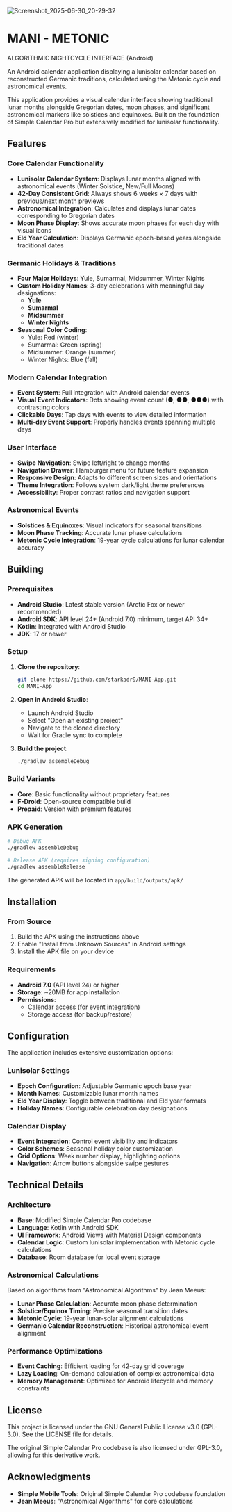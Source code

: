 ![Screenshot_2025-06-30_20-29-32](https://github.com/user-attachments/assets/9335d85f-ec38-47b7-9738-62ab275830a6)

# MANI - METONIC 
ALGORITHMIC NIGHTCYCLE INTERFACE (Android)

An Android calendar application displaying a lunisolar calendar based on reconstructed Germanic traditions, calculated using the Metonic cycle and astronomical events.

This application provides a visual calendar interface showing traditional lunar months alongside Gregorian dates, moon phases, and significant astronomical markers like solstices and equinoxes. Built on the foundation of Simple Calendar Pro but extensively modified for lunisolar functionality.

## Features

### Core Calendar Functionality
- **Lunisolar Calendar System**: Displays lunar months aligned with astronomical events (Winter Solstice, New/Full Moons)
- **42-Day Consistent Grid**: Always shows 6 weeks × 7 days with previous/next month previews
- **Astronomical Integration**: Calculates and displays lunar dates corresponding to Gregorian dates
- **Moon Phase Display**: Shows accurate moon phases for each day with visual icons
- **Eld Year Calculation**: Displays Germanic epoch-based years alongside traditional dates

### Germanic Holidays & Traditions
- **Four Major Holidays**: Yule, Sumarmal, Midsummer, Winter Nights
- **Custom Holiday Names**: 3-day celebrations with meaningful day designations:
  - **Yule**
  - **Sumarmal**
  - **Midsummer**
  - **Winter Nights**
- **Seasonal Color Coding**: 
  - Yule: Red (winter)
  - Sumarmal: Green (spring)
  - Midsummer: Orange (summer)
  - Winter Nights: Blue (fall)

### Modern Calendar Integration
- **Event System**: Full integration with Android calendar events
- **Visual Event Indicators**: Dots showing event count (●, ●●, ●●●) with contrasting colors
- **Clickable Days**: Tap days with events to view detailed information
- **Multi-day Event Support**: Properly handles events spanning multiple days

### User Interface
- **Swipe Navigation**: Swipe left/right to change months
- **Navigation Drawer**: Hamburger menu for future feature expansion
- **Responsive Design**: Adapts to different screen sizes and orientations
- **Theme Integration**: Follows system dark/light theme preferences
- **Accessibility**: Proper contrast ratios and navigation support

### Astronomical Events
- **Solstices & Equinoxes**: Visual indicators for seasonal transitions
- **Moon Phase Tracking**: Accurate lunar phase calculations
- **Metonic Cycle Integration**: 19-year cycle calculations for lunar calendar accuracy

## Building

### Prerequisites
- **Android Studio**: Latest stable version (Arctic Fox or newer recommended)
- **Android SDK**: API level 24+ (Android 7.0) minimum, target API 34+
- **Kotlin**: Integrated with Android Studio
- **JDK**: 17 or newer

### Setup
1. **Clone the repository**:
   ```bash
   git clone https://github.com/starkadr9/MANI-App.git
   cd MANI-App
   ```

2. **Open in Android Studio**:
   - Launch Android Studio
   - Select "Open an existing project"
   - Navigate to the cloned directory
   - Wait for Gradle sync to complete

3. **Build the project**:
   ```bash
   ./gradlew assembleDebug
   ```

### Build Variants
- **Core**: Basic functionality without proprietary features
- **F-Droid**: Open-source compatible build
- **Prepaid**: Version with premium features

### APK Generation
```bash
# Debug APK
./gradlew assembleDebug

# Release APK (requires signing configuration)
./gradlew assembleRelease
```

The generated APK will be located in `app/build/outputs/apk/`

## Installation

### From Source
1. Build the APK using the instructions above
2. Enable "Install from Unknown Sources" in Android settings
3. Install the APK file on your device

### Requirements
- **Android 7.0** (API level 24) or higher
- **Storage**: ~20MB for app installation
- **Permissions**: 
  - Calendar access (for event integration)
  - Storage access (for backup/restore)

## Configuration

The application includes extensive customization options:

### Lunisolar Settings
- **Epoch Configuration**: Adjustable Germanic epoch base year
- **Month Names**: Customizable lunar month names
- **Eld Year Display**: Toggle between traditional and Eld year formats
- **Holiday Names**: Configurable celebration day designations

### Calendar Display
- **Event Integration**: Control event visibility and indicators
- **Color Schemes**: Seasonal holiday color customization
- **Grid Options**: Week number display, highlighting options
- **Navigation**: Arrow buttons alongside swipe gestures

## Technical Details

### Architecture
- **Base**: Modified Simple Calendar Pro codebase
- **Language**: Kotlin with Android SDK
- **UI Framework**: Android Views with Material Design components
- **Calendar Logic**: Custom lunisolar implementation with Metonic cycle calculations
- **Database**: Room database for local event storage

### Astronomical Calculations
Based on algorithms from "Astronomical Algorithms" by Jean Meeus:
- **Lunar Phase Calculation**: Accurate moon phase determination
- **Solstice/Equinox Timing**: Precise seasonal transition dates
- **Metonic Cycle**: 19-year lunar-solar alignment calculations
- **Germanic Calendar Reconstruction**: Historical astronomical event alignment

### Performance Optimizations
- **Event Caching**: Efficient loading for 42-day grid coverage
- **Lazy Loading**: On-demand calculation of complex astronomical data
- **Memory Management**: Optimized for Android lifecycle and memory constraints

## License

This project is licensed under the GNU General Public License v3.0 (GPL-3.0). See the LICENSE file for details.

The original Simple Calendar Pro codebase is also licensed under GPL-3.0, allowing for this derivative work.

## Acknowledgments

- **Simple Mobile Tools**: Original Simple Calendar Pro codebase foundation
- **Jean Meeus**: "Astronomical Algorithms" for core calculations
